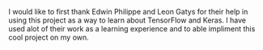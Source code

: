 I would like to first thank Edwin Philippe and Leon Gatys for their help in using this project as a way to learn about TensorFlow and Keras. I have used alot of their work as a learning experience and to able impliment this cool project on my own.
